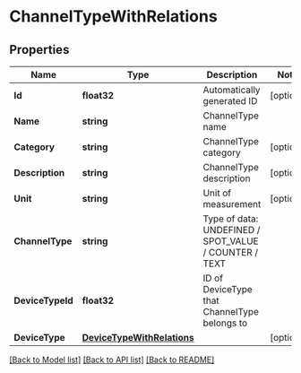 # ChannelTypeWithRelations

## Properties

Name | Type | Description | Notes
------------ | ------------- | ------------- | -------------
**Id** | **float32** | Automatically generated ID | [optional] 
**Name** | **string** | ChannelType name | 
**Category** | **string** | ChannelType category | [optional] 
**Description** | **string** | ChannelType description | [optional] 
**Unit** | **string** | Unit of measurement | [optional] 
**ChannelType** | **string** | Type of data: UNDEFINED / SPOT_VALUE / COUNTER / TEXT | 
**DeviceTypeId** | **float32** | ID of DeviceType that ChannelType belongs to | 
**DeviceType** | [**DeviceTypeWithRelations**](DeviceTypeWithRelations.md) |  | [optional] 

[[Back to Model list]](../README.md#documentation-for-models) [[Back to API list]](../README.md#documentation-for-api-endpoints) [[Back to README]](../README.md)


